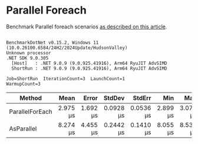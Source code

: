 ﻿# Parallel Foreach

Benchmark Parallel foreach scenarios [as described on this article](https://aaronbos.dev/posts/parallel-foreach-csharp).

```

BenchmarkDotNet v0.15.2, Windows 11 (10.0.26100.6584/24H2/2024Update/HudsonValley)
Unknown processor
.NET SDK 9.0.305
  [Host]   : .NET 9.0.9 (9.0.925.41916), Arm64 RyuJIT AdvSIMD
  ShortRun : .NET 9.0.9 (9.0.925.41916), Arm64 RyuJIT AdvSIMD

Job=ShortRun  IterationCount=3  LaunchCount=1  
WarmupCount=3  

```
| Method          | Mean     | Error    | StdDev    | StdErr    | Min      | Max      | Op/s      | Gen0   | Allocated |
|---------------- |---------:|---------:|----------:|----------:|---------:|---------:|----------:|-------:|----------:|
| ParallelForEach | 2.975 μs | 1.692 μs | 0.0928 μs | 0.0536 μs | 2.899 μs | 3.079 μs | 336,096.5 | 2.3422 |   9.15 KB |
| AsParallel      | 8.274 μs | 4.455 μs | 0.2442 μs | 0.1410 μs | 8.055 μs | 8.537 μs | 120,853.8 | 3.1586 |  12.63 KB |
